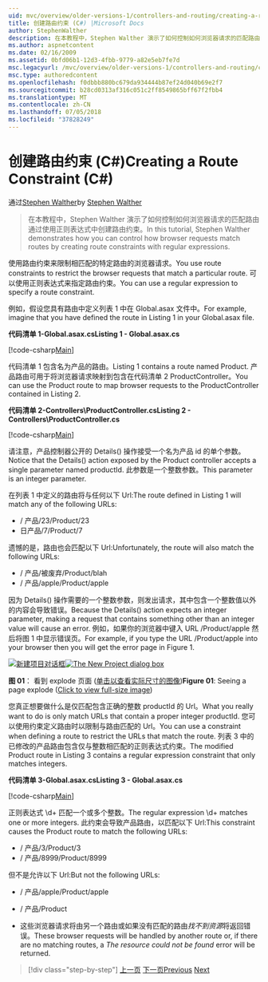 ```yaml
---
uid: mvc/overview/older-versions-1/controllers-and-routing/creating-a-route-constraint-cs
title: 创建路由约束 (C#) |Microsoft Docs
author: StephenWalther
description: 在本教程中，Stephen Walther 演示了如何控制如何浏览器请求的匹配路由通过使用正则表达式中创建路由约束。
ms.author: aspnetcontent
ms.date: 02/16/2009
ms.assetid: 0bfd06b1-12d3-4fbb-9779-a82e5eb7fe7d
msc.legacyurl: /mvc/overview/older-versions-1/controllers-and-routing/creating-a-route-constraint-cs
msc.type: authoredcontent
ms.openlocfilehash: f0dbbb880bc679da934444b87ef24d040b69e2f7
ms.sourcegitcommit: b28cd0313af316c051c2ff8549865bff67f2fbb4
ms.translationtype: MT
ms.contentlocale: zh-CN
ms.lasthandoff: 07/05/2018
ms.locfileid: "37828249"
---
```

<a name="creating-a-route-constraint-c"></a><span data-ttu-id="46961-103">创建路由约束 (C#)</span><span class="sxs-lookup"><span data-stu-id="46961-103">Creating a Route Constraint (C#)</span></span>
====================
<span data-ttu-id="46961-104">通过[Stephen Walther](https://github.com/StephenWalther)</span><span class="sxs-lookup"><span data-stu-id="46961-104">by [Stephen Walther](https://github.com/StephenWalther)</span></span>

> <span data-ttu-id="46961-105">在本教程中，Stephen Walther 演示了如何控制如何浏览器请求的匹配路由通过使用正则表达式中创建路由约束。</span><span class="sxs-lookup"><span data-stu-id="46961-105">In this tutorial, Stephen Walther demonstrates how you can control how browser requests match routes by creating route constraints with regular expressions.</span></span>


<span data-ttu-id="46961-106">使用路由约束来限制相匹配的特定路由的浏览器请求。</span><span class="sxs-lookup"><span data-stu-id="46961-106">You use route constraints to restrict the browser requests that match a particular route.</span></span> <span data-ttu-id="46961-107">可以使用正则表达式来指定路由约束。</span><span class="sxs-lookup"><span data-stu-id="46961-107">You can use a regular expression to specify a route constraint.</span></span>

<span data-ttu-id="46961-108">例如，假设您具有路由中定义列表 1 中在 Global.asax 文件中。</span><span class="sxs-lookup"><span data-stu-id="46961-108">For example, imagine that you have defined the route in Listing 1 in your Global.asax file.</span></span>

<span data-ttu-id="46961-109">**代码清单 1-Global.asax.cs**</span><span class="sxs-lookup"><span data-stu-id="46961-109">**Listing 1 - Global.asax.cs**</span></span>

[!code-csharp[Main](creating-a-route-constraint-cs/samples/sample1.cs)]

<span data-ttu-id="46961-110">代码清单 1 包含名为产品的路由。</span><span class="sxs-lookup"><span data-stu-id="46961-110">Listing 1 contains a route named Product.</span></span> <span data-ttu-id="46961-111">产品路由可用于将浏览器请求映射到包含在代码清单 2 ProductController。</span><span class="sxs-lookup"><span data-stu-id="46961-111">You can use the Product route to map browser requests to the ProductController contained in Listing 2.</span></span>

<span data-ttu-id="46961-112">**代码清单 2-Controllers\ProductController.cs**</span><span class="sxs-lookup"><span data-stu-id="46961-112">**Listing 2 - Controllers\ProductController.cs**</span></span>

[!code-csharp[Main](creating-a-route-constraint-cs/samples/sample2.cs)]

<span data-ttu-id="46961-113">请注意，产品控制器公开的 Details() 操作接受一个名为产品 id 的单个参数。</span><span class="sxs-lookup"><span data-stu-id="46961-113">Notice that the Details() action exposed by the Product controller accepts a single parameter named productId.</span></span> <span data-ttu-id="46961-114">此参数是一个整数参数。</span><span class="sxs-lookup"><span data-stu-id="46961-114">This parameter is an integer parameter.</span></span>

<span data-ttu-id="46961-115">在列表 1 中定义的路由将与任何以下 Url:</span><span class="sxs-lookup"><span data-stu-id="46961-115">The route defined in Listing 1 will match any of the following URLs:</span></span>

- <span data-ttu-id="46961-116">/ 产品/23</span><span class="sxs-lookup"><span data-stu-id="46961-116">/Product/23</span></span>
- <span data-ttu-id="46961-117">日产品/7</span><span class="sxs-lookup"><span data-stu-id="46961-117">/Product/7</span></span>

<span data-ttu-id="46961-118">遗憾的是，路由也会匹配以下 Url:</span><span class="sxs-lookup"><span data-stu-id="46961-118">Unfortunately, the route will also match the following URLs:</span></span>

- <span data-ttu-id="46961-119">/ 产品/被废弃</span><span class="sxs-lookup"><span data-stu-id="46961-119">/Product/blah</span></span>
- <span data-ttu-id="46961-120">/ 产品/apple</span><span class="sxs-lookup"><span data-stu-id="46961-120">/Product/apple</span></span>

<span data-ttu-id="46961-121">因为 Details() 操作需要的一个整数参数，则发出请求，其中包含一个整数值以外的内容会导致错误。</span><span class="sxs-lookup"><span data-stu-id="46961-121">Because the Details() action expects an integer parameter, making a request that contains something other than an integer value will cause an error.</span></span> <span data-ttu-id="46961-122">例如，如果你的浏览器中键入 URL /Product/apple 然后将图 1 中显示错误页。</span><span class="sxs-lookup"><span data-stu-id="46961-122">For example, if you type the URL /Product/apple into your browser then you will get the error page in Figure 1.</span></span>


<span data-ttu-id="46961-123">[![新建项目对话框](creating-a-route-constraint-cs/_static/image1.jpg)](creating-a-route-constraint-cs/_static/image1.png)</span><span class="sxs-lookup"><span data-stu-id="46961-123">[![The New Project dialog box](creating-a-route-constraint-cs/_static/image1.jpg)](creating-a-route-constraint-cs/_static/image1.png)</span></span>

<span data-ttu-id="46961-124">**图 01**： 看到 explode 页面 ([单击以查看实际尺寸的图像](creating-a-route-constraint-cs/_static/image2.png))</span><span class="sxs-lookup"><span data-stu-id="46961-124">**Figure 01**: Seeing a page explode ([Click to view full-size image](creating-a-route-constraint-cs/_static/image2.png))</span></span>


<span data-ttu-id="46961-125">您真正想要做什么是仅匹配包含正确的整数 productId 的 Url。</span><span class="sxs-lookup"><span data-stu-id="46961-125">What you really want to do is only match URLs that contain a proper integer productId.</span></span> <span data-ttu-id="46961-126">您可以使用约束定义路由时以限制与路由匹配的 Url。</span><span class="sxs-lookup"><span data-stu-id="46961-126">You can use a constraint when defining a route to restrict the URLs that match the route.</span></span> <span data-ttu-id="46961-127">列表 3 中的已修改的产品路由包含仅与整数相匹配的正则表达式约束。</span><span class="sxs-lookup"><span data-stu-id="46961-127">The modified Product route in Listing 3 contains a regular expression constraint that only matches integers.</span></span>

<span data-ttu-id="46961-128">**代码清单 3-Global.asax.cs**</span><span class="sxs-lookup"><span data-stu-id="46961-128">**Listing 3 - Global.asax.cs**</span></span>

[!code-csharp[Main](creating-a-route-constraint-cs/samples/sample3.cs)]

<span data-ttu-id="46961-129">正则表达式 \d+ 匹配一个或多个整数。</span><span class="sxs-lookup"><span data-stu-id="46961-129">The regular expression \d+ matches one or more integers.</span></span> <span data-ttu-id="46961-130">此约束会导致产品路由，以匹配以下 Url:</span><span class="sxs-lookup"><span data-stu-id="46961-130">This constraint causes the Product route to match the following URLs:</span></span>

- <span data-ttu-id="46961-131">/ 产品/3</span><span class="sxs-lookup"><span data-stu-id="46961-131">/Product/3</span></span>
- <span data-ttu-id="46961-132">/ 产品/8999</span><span class="sxs-lookup"><span data-stu-id="46961-132">/Product/8999</span></span>

<span data-ttu-id="46961-133">但不是允许以下 Url:</span><span class="sxs-lookup"><span data-stu-id="46961-133">But not the following URLs:</span></span>

- <span data-ttu-id="46961-134">/ 产品/apple</span><span class="sxs-lookup"><span data-stu-id="46961-134">/Product/apple</span></span>
- <span data-ttu-id="46961-135">/ 产品</span><span class="sxs-lookup"><span data-stu-id="46961-135">/Product</span></span>

- <span data-ttu-id="46961-136">这些浏览器请求将由另一个路由或如果没有匹配的路由*找不到资源*将返回错误。</span><span class="sxs-lookup"><span data-stu-id="46961-136">These browser requests will be handled by another route or, if there are no matching routes, a *The resource could not be found* error will be returned.</span></span>

> [!div class="step-by-step"]
> <span data-ttu-id="46961-137">[上一页](creating-custom-routes-cs.md)
> [下一页](creating-a-custom-route-constraint-cs.md)</span><span class="sxs-lookup"><span data-stu-id="46961-137">[Previous](creating-custom-routes-cs.md)
[Next](creating-a-custom-route-constraint-cs.md)</span></span>
